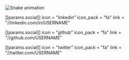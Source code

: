 ![Snake animation](https://github.com/leodantas96/leodantas96/blob/output/github-contribution-grid-snake.svg)

 [[params.social]]
    icon = "linkedin"
    icon_pack = "fa"
    link = "//linkedin.com/in/USERNAME"

 [[params.social]]
    icon = "github"
    icon_pack = "fa"
    link = "//github.com/USERNAME"

 [[params.social]]
    icon = "twitter"
    icon_pack = "fa"
    link = "//twitter.com/USERNAME"
